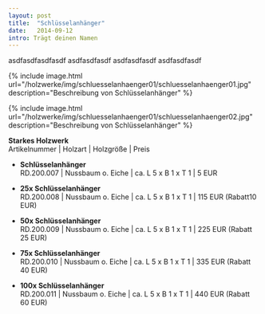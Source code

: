```yaml
---
layout: post
title:  "Schlüsselanhänger"
date:   2014-09-12
intro: Trägt deinen Namen
---
```


asdfasdfasdfasdf asdfasdfasdf asdfasdfasdf asdfasdfasdf 

{% include image.html url="/holzwerke/img/schluesselanhaenger01/schluesselanhaenger01.jpg" description="Beschreibung von Schlüsselanhänger" %}

{% include image.html url="/holzwerke/img/schluesselanhaenger01/schluesselanhaenger02.jpg" description="Beschreibung von Schlüsselanhänger" %}


**Starkes Holzwerk**   
Artikelnummer \| Holzart \| Holzgröße \| Preis

* **Schlüsselanhänger**       
	RD.200.007  \| 	Nussbaum o. Eiche \| ca. L 5 x B 1 x T 1 \| 5 EUR 

* **25x Schlüsselanhänger**       
	RD.200.008  \| 	Nussbaum o. Eiche \| ca. L 5 x B 1 x T 1 \| 115 EUR (Rabatt10 EUR)

* **50x Schlüsselanhänger**       
	RD.200.009  \| 	Nussbaum o. Eiche \| ca. L 5 x B 1 x T 1 \| 225 EUR (Rabatt 25 EUR)
	
* **75x Schlüsselanhänger**       
	RD.200.010  \| 	Nussbaum o. Eiche \| ca. L 5 x B 1 x T 1 \| 335 EUR (Rabatt 40 EUR)
		
* **100x Schlüsselanhänger**       
	RD.200.011  \| 	Nussbaum o. Eiche \| ca. L 5 x B 1 x T 1 \| 440 EUR (Rabatt 60 EUR)